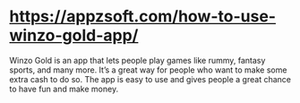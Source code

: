 # https://appzsoft.com/how-to-use-winzo-gold-app/
Winzo Gold is an app that lets people play games like rummy, fantasy sports, and many more. It’s a great way for people who want to make some extra cash to do so. The app is easy to use and gives people a great chance to have fun and make money.
